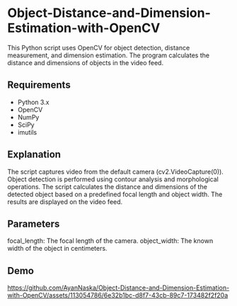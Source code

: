 # Object-Distance-and-Dimension-Estimation-with-OpenCV
This Python script uses OpenCV for object detection, distance measurement, and dimension estimation. The program calculates the distance and dimensions of objects in the video feed.

## Requirements
- Python 3.x
- OpenCV
- NumPy
- SciPy
- imutils

## Explanation
The script captures video from the default camera (cv2.VideoCapture(0)).
Object detection is performed using contour analysis and morphological operations.
The script calculates the distance and dimensions of the detected object based on a predefined focal length and object width.
The results are displayed on the video feed.

## Parameters
focal_length: The focal length of the camera.
object_width: The known width of the object in centimeters.

## Demo
https://github.com/AyanNaska/Object-Distance-and-Dimension-Estimation-with-OpenCV/assets/113054786/6e32b1bc-d8f7-43cb-89c7-173482f2f20a
